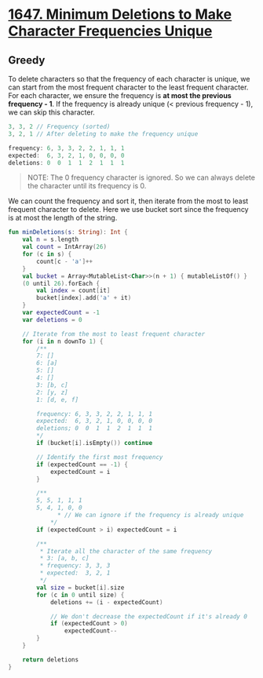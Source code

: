 # [1647. Minimum Deletions to Make Character Frequencies Unique](https://leetcode.com/problems/minimum-deletions-to-make-character-frequencies-unique/description/)

## Greedy
To delete characters so that the frequency of each character is unique, we can start from the most frequent character to the least frequent character. For each character, we ensure the frequency is **at most the previous frequency - 1**. If the frequency is already unique (< previous frequency - 1), we can skip this character.

```js
3, 3, 2 // Frequency (sorted)
3, 2, 1 // After deleting to make the frequency unique

frequency: 6, 3, 3, 2, 2, 1, 1, 1
expected:  6, 3, 2, 1, 0, 0, 0, 0
deletions: 0  0  1  1  2  1  1  1
```

> NOTE: The 0 frequency character is ignored. So we can always delete the character until its frequency is 0.

We can count the frequency and sort it, then iterate from the most to least frequent character to delete. Here we use bucket sort since the frequency is at most the length of the string.
```kotlin
fun minDeletions(s: String): Int {
    val n = s.length
    val count = IntArray(26)
    for (c in s) {
        count[c - 'a']++
    }
    val bucket = Array<MutableList<Char>>(n + 1) { mutableListOf() }
    (0 until 26).forEach {
        val index = count[it]
        bucket[index].add('a' + it)
    }
    var expectedCount = -1
    var deletions = 0

    // Iterate from the most to least frequent character
    for (i in n downTo 1) {
        /**
        7: []
        6: [a]
        5: []
        4: []
        3: [b, c]
        2: [y, z]
        1: [d, e, f]

        frequency: 6, 3, 3, 2, 2, 1, 1, 1
        expected:  6, 3, 2, 1, 0, 0, 0, 0
        deletions; 0  0  1  1  2  1  1  1
        */
        if (bucket[i].isEmpty()) continue

        // Identify the first most frequency
        if (expectedCount == -1) {
            expectedCount = i
        }

        /**
        5, 5, 1, 1, 1
        5, 4, 1, 0, 0
              * // We can ignore if the frequency is already unique
            */
        if (expectedCount > i) expectedCount = i

        /**
         * Iterate all the character of the same frequency
         * 3: [a, b, c]
         * frequency: 3, 3, 3
         * expected:  3, 2, 1
         */
        val size = bucket[i].size
        for (c in 0 until size) {
            deletions += (i - expectedCount)

            // We don't decrease the expectedCount if it's already 0
            if (expectedCount > 0)
                expectedCount--
        }
    }

    return deletions
}
```